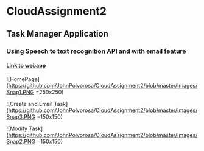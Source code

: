 # CloudAssignment2

## Task Manager Application 
### Using Speech to text recognition API and with email feature


#### [Link to webapp](https://dry-river-89115.herokuapp.com/)




![HomePage](https://github.com/JohnPolvorosa/CloudAssignment2/blob/master/Images/Snap1.PNG =250x250)


![Create and Email Task](https://github.com/JohnPolvorosa/CloudAssignment2/blob/master/Images/Snap3.PNG =150x150)


![Modify Task](https://github.com/JohnPolvorosa/CloudAssignment2/blob/master/Images/Snap2.PNG =150x150)



